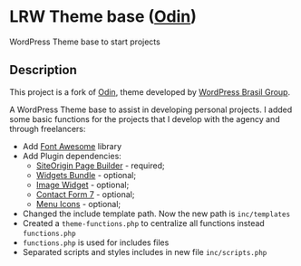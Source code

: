 LRW Theme base ([Odin](http://wpod.in/))
==============

WordPress Theme base to start projects

<h2>Description</h2>

This project is a fork of [Odin](http://wpod.in/), theme developed by [WordPress Brasil Group](https://www.facebook.com/groups/wordpress.brasil).

A WordPress Theme base to assist in developing personal projects.  I added some basic functions for the projects that I develop with the agency and through freelancers:

* Add [Font Awesome](fortawesome.github.io/Font-Awesome/) library
* Add Plugin dependencies:
	* [SiteOrigin Page Builder](https://wordpress.org/plugins/siteorigin-panels/) - required;
	* [Widgets Bundle](https://wordpress.org/plugins/so-widgets-bundle/) - optional;
	* [Image Widget](https://wordpress.org/plugins/image-widget/) - optional;
	* [Contact Form 7](https://wordpress.org/plugins/contact-form-7/) - optional;
	* [Menu Icons](https://wordpress.org/plugins/menu-icons/) - optional;
* Changed the include template path. Now the new path is `inc/templates`
* Created a `theme-functions.php` to centralize all functions instead `functions.php`
* `functions.php` is used for includes files
* Separated scripts and styles includes in new file `inc/scripts.php`